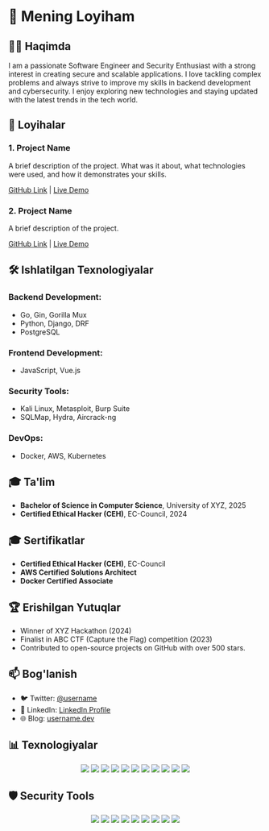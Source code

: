 # 🚀 Mening Loyiham

## 👨‍💻 Haqimda

I am a passionate Software Engineer and Security Enthusiast with a strong interest in creating secure and scalable applications. I love tackling complex problems and always strive to improve my skills in backend development and cybersecurity. I enjoy exploring new technologies and staying updated with the latest trends in the tech world.

## 📂 Loyihalar

### 1. **Project Name**
A brief description of the project. What was it about, what technologies were used, and how it demonstrates your skills.

[GitHub Link](https://github.com/username/project) | [Live Demo](https://project.com)

### 2. **Project Name**
A brief description of the project.

[GitHub Link](https://github.com/username/project) | [Live Demo](https://project.com)

## 🛠 Ishlatilgan Texnologiyalar

### Backend Development:
- Go, Gin, Gorilla Mux
- Python, Django, DRF
- PostgreSQL

### Frontend Development:
- JavaScript, Vue.js

### Security Tools:
- Kali Linux, Metasploit, Burp Suite
- SQLMap, Hydra, Aircrack-ng

### DevOps:
- Docker, AWS, Kubernetes

## 🎓 Ta'lim

- **Bachelor of Science in Computer Science**, University of XYZ, 2025
- **Certified Ethical Hacker (CEH)**, EC-Council, 2024

## 🎓 Sertifikatlar

- **Certified Ethical Hacker (CEH)**, EC-Council
- **AWS Certified Solutions Architect**  
- **Docker Certified Associate**  

## 🏆 Erishilgan Yutuqlar

- Winner of XYZ Hackathon (2024)
- Finalist in ABC CTF (Capture the Flag) competition (2023)
- Contributed to open-source projects on GitHub with over 500 stars.

## 📫 Bog'lanish

- 🐦 Twitter: [@username](https://twitter.com/username)
- 💼 LinkedIn: [LinkedIn Profile](https://linkedin.com/in/username)
- 🌐 Blog: [username.dev](https://username.dev)

## 📊 Texnologiyalar

<p align="center">
  <img src="https://img.shields.io/badge/Go-00ADD8?style=for-the-badge&logo=go&logoColor=white"/>
  <img src="https://img.shields.io/badge/Gin_Gonic-00ADD8?style=for-the-badge&logo=go&logoColor=white"/>
  <img src="https://img.shields.io/badge/PostgreSQL-316192?style=for-the-badge&logo=postgresql&logoColor=white"/>
  <img src="https://img.shields.io/badge/Docker-2496ED?style=for-the-badge&logo=docker&logoColor=white"/>
  <img src="https://img.shields.io/badge/JavaScript-F7DF1E?style=for-the-badge&logo=javascript&logoColor=black"/>
  <img src="https://img.shields.io/badge/Vue.js-4FC08D?style=for-the-badge&logo=vue.js&logoColor=white"/>
  <img src="https://img.shields.io/badge/Kali_Linux-557C94?style=for-the-badge&logo=kalilinux&logoColor=white"/>
  <img src="https://img.shields.io/badge/AWS-232F3E?style=for-the-badge&logo=amazonaws&logoColor=white"/>
  <img src="https://img.shields.io/badge/Python-3776AB?style=for-the-badge&logo=python&logoColor=white"/>
  <img src="https://img.shields.io/badge/Django-092E20?style=for-the-badge&logo=django&logoColor=white"/>
  <img src="https://img.shields.io/badge/DRF-red?style=for-the-badge&logo=django&logoColor=white"/>
</p>

## 🛡️ Security Tools

<p align="center">
  <img src="https://img.shields.io/badge/Kali_Linux-557C94?style=for-the-badge&logo=kalilinux&logoColor=white"/>
  <img src="https://img.shields.io/badge/Metasploit-7e3039?style=for-the-badge&logo=metasploit&logoColor=white"/>
  <img src="https://img.shields.io/badge/Burp_Suite-F06292?style=for-the-badge&logo=burpsuite&logoColor=white"/>
  <img src="https://img.shields.io/badge/SQLMap-DC1E2D?style=for-the-badge&logo=sql&logoColor=white"/>
  <img src="https://img.shields.io/badge/OWASP_ZAP-01B2B6?style=for-the-badge&logo=owasp&logoColor=white"/>
  <img src="https://img.shields.io/badge/aircrack--ng-FF6F00?style=for-the-badge&logo=aircrack-ng&logoColor=white"/>
  <img src="https://img.shields.io/badge/Hydra-000000?style=for-the-badge&logo=hydra&logoColor=white"/>
  <img src="https://img.shields.io/badge/Ghidra-8E44AD?style=for-the-badge&logo=ghidra&logoColor=white"/>
  <img src="https://img.shields.io/badge/IDA_Pro-9900CC?style=for-the-badge&logo=ida&logoColor=white"/>
</p>
